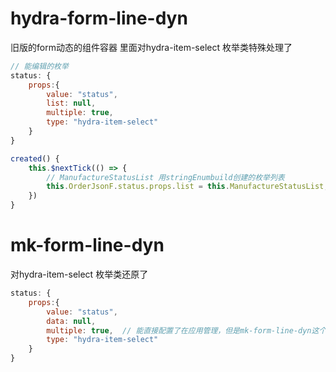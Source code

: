 # hydra-form-line-dyn
旧版的form动态的组件容器
里面对hydra-item-select 枚举类特殊处理了
~~~js
// 能编辑的枚举
status: {
	props:{
		value: "status",
		list: null,
		multiple: true,
		type: "hydra-item-select"
	}
}

created() {
	this.$nextTick(() => {
		// ManufactureStatusList 用stringEnumbuild创建的枚举列表
		this.OrderJsonF.status.props.list = this.ManufactureStatusList;
	})
}
~~~

# mk-form-line-dyn
对hydra-item-select 枚举类还原了
~~~js
status: {
	props:{
		value: "status",
		data: null,
		multiple: true,  // 能直接配置了在应用管理，但是mk-form-line-dyn这个组件还是没挂上去
		type: "hydra-item-select"
	}
}
~~~

